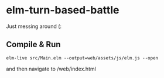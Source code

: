 # elm-turn-based-battle
Just messing around (:

## Compile & Run

```
elm-live src/Main.elm --output=web/assets/js/elm.js --open
```

and then navigate to /web/index.html
